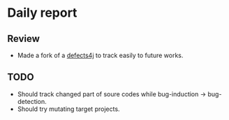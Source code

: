 # Daily report

## Review
  
  - Made a fork of a [defects4j](https://github.com/UsQuake/defects4j/tree/bug_induction) to track easily to future works.

## TODO
  
  - Should track changed part of soure codes while bug-induction -> bug-detection.
  - Should try mutating target projects.

